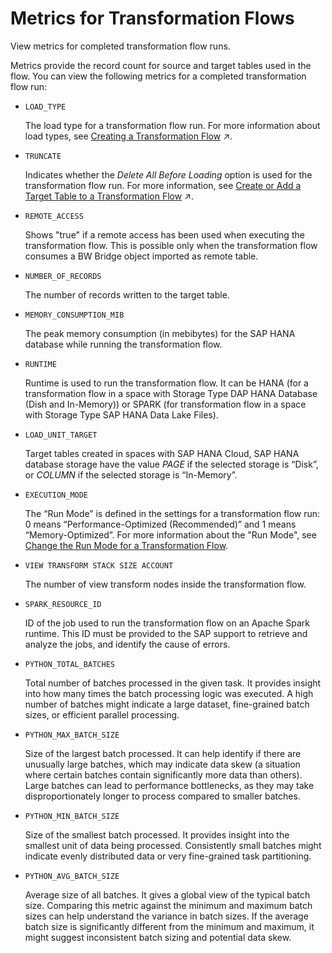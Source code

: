 <!-- loiob42fa5b6f4e04a9491efa9bf7dab0929 -->

# Metrics for Transformation Flows

View metrics for completed transformation flow runs.

Metrics provide the record count for source and target tables used in the flow. You can view the following metrics for a completed transformation flow run:

-   `LOAD_TYPE`

    The load type for a transformation flow run. For more information about load types, see [Creating a Transformation Flow](https://help.sap.com/viewer/24f836070a704022a40c15442163e5cf/DEV_CURRENT/en-US/f7161e6c20204672ac4a6d90c81762e4.html "Create a transformation flow to load data from one or more sources, apply transformations (such as a join), and output the result in a target table. You can load a full set of data from one or more sources to a target table. You can add local tables and views, Open SQL schema objects, and also remote tables located in BW Bridge spaces. You can also load delta changes (including deleted records) from one source table to a target table.") :arrow_upper_right:.

-   `TRUNCATE`

    Indicates whether the *Delete All Before Loading* option is used for the transformation flow run. For more information, see [Create or Add a Target Table to a Transformation Flow](https://help.sap.com/viewer/24f836070a704022a40c15442163e5cf/DEV_CURRENT/en-US/0950746ab4444e5ca6a665ee1b0380a1.html "A transformation flow writes data to a target table. You can create a new target table or use an existing one.") :arrow_upper_right:.

-   `REMOTE_ACCESS` 

    Shows "true" if a remote access has been used when executing the transformation flow. This is possible only when the transformation flow consumes a BW Bridge object imported as remote table.

-   `NUMBER_OF_RECORDS`

    The number of records written to the target table.

-   `MEMORY_CONSUMPTION_MIB`

    The peak memory consumption \(in mebibytes\) for the SAP HANA database while running the transformation flow.

-   `RUNTIME`

    Runtime is used to run the transformation flow. It can be HANA \(for a transformation flow in a space with Storage Type DAP HANA Database \(Dish and In-Memory\)\) or SPARK \(for transformation flow in a space with Storage Type SAP HANA Data Lake Files\).

-   `LOAD_UNIT_TARGET` 

    Target tables created in spaces with SAP HANA Cloud, SAP HANA database storage have the value *PAGE* if the selected storage is “Disk”, or *COLUMN* if the selected storage is “In-Memory”.

-   `EXECUTION_MODE` 

    The “Run Mode” is defined in the settings for a transformation flow run: 0 means “Performance-Optimized \(Recommended\)” and 1 means “Memory-Optimized”. For more information about the "Run Mode", see [Change the Run Mode for a Transformation Flow](change-the-run-mode-for-a-transformation-flow-f7da029.md).

-   `VIEW TRANSFORM STACK SIZE ACCOUNT`

    The number of view transform nodes inside the transformation flow.

-   `SPARK_RESOURCE_ID`

    ID of the job used to run the transformation flow on an Apache Spark runtime. This ID must be provided to the SAP support to retrieve and analyze the jobs, and identify the cause of errors.

-   `PYTHON_TOTAL_BATCHES`

    Total number of batches processed in the given task. It provides insight into how many times the batch processing logic was executed. A high number of batches might indicate a large dataset, fine-grained batch sizes, or efficient parallel processing.

-   `PYTHON_MAX_BATCH_SIZE`

    Size of the largest batch processed. It can help identify if there are unusually large batches, which may indicate data skew \(a situation where certain batches contain significantly more data than others\). Large batches can lead to performance bottlenecks, as they may take disproportionately longer to process compared to smaller batches.

-   `PYTHON_MIN_BATCH_SIZE`

    Size of the smallest batch processed. It provides insight into the smallest unit of data being processed. Consistently small batches might indicate evenly distributed data or very fine-grained task partitioning.

-   `PYTHON_AVG_BATCH_SIZE`

    Average size of all batches. It gives a global view of the typical batch size. Comparing this metric against the minimum and maximum batch sizes can help understand the variance in batch sizes. If the average batch size is significantly different from the minimum and maximum, it might suggest inconsistent batch sizing and potential data skew.


